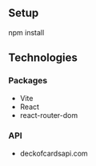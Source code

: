 
## Setup
npm install

## Technologies
### Packages
- Vite
- React
- react-router-dom

### API
- deckofcardsapi.com